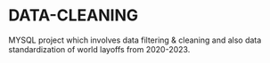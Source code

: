 # DATA-CLEANING
MYSQL project which involves data filtering &amp; cleaning and also data standardization of world layoffs from 2020-2023.
